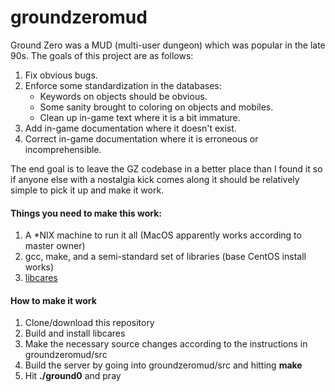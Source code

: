 # groundzeromud

Ground Zero was a MUD (multi-user dungeon) which was popular in the late 90s.
The goals of this project are as follows:
1. Fix obvious bugs.
2. Enforce some standardization in the databases:
    * Keywords on objects should be obvious.
    * Some sanity brought to coloring on objects and mobiles.
    * Clean up in-game text where it is a bit immature.
3. Add in-game documentation where it doesn't exist.
4. Correct in-game documentation where it is erroneous or incomprehensible.

The end goal is to leave the GZ codebase in a better place than I found it so
if anyone else with a nostalgia kick comes along it should be relatively simple
to pick it up and make it work.

#### Things you need to make this work:
1. A *NIX machine to run it all (MacOS apparently works according to master owner)
2. gcc, make, and a semi-standard set of libraries (base CentOS install works)
3. [libcares](https://c-ares.haxx.se/)

#### How to make it work
1. Clone/download this repository
2. Build and install libcares
3. Make the necessary source changes according to the instructions in groundzeromud/src
4. Build the server by going into groundzeromud/src and hitting __make__
5. Hit __./ground0__ and pray

